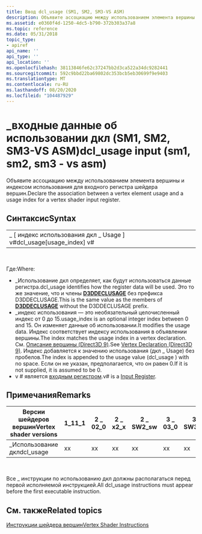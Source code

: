 ```yaml
---
title: Ввод dcl_usage (SM1, SM2, SM3-VS ASM)
description: Объявите ассоциацию между использованием элемента вершины и индексом использования для входного регистра шейдера вершин.
ms.assetid: e0360f4d-1250-4dc5-b790-372b303a37a8
ms.topic: reference
ms.date: 05/31/2018
topic_type:
- apiref
api_name: ''
api_type: ''
api_location: ''
ms.openlocfilehash: 38113846fe62c37247bb2d3ca522a34dc9282441
ms.sourcegitcommit: 592c9bbd22ba69802dc353bcb5eb30699f9e9403
ms.translationtype: MT
ms.contentlocale: ru-RU
ms.lasthandoff: 08/20/2020
ms.locfileid: "104487929"
---
```

# <a name="dcl_usage-input-sm1-sm2-sm3---vs-asm"></a><span data-ttu-id="6ef46-103">\_входные данные об использовании дкл (SM1, SM2, SM3-VS ASM)</span><span class="sxs-lookup"><span data-stu-id="6ef46-103">dcl\_usage input (sm1, sm2, sm3 - vs asm)</span></span>

<span data-ttu-id="6ef46-104">Объявите ассоциацию между использованием элемента вершины и индексом использования для входного регистра шейдера вершин.</span><span class="sxs-lookup"><span data-stu-id="6ef46-104">Declare the association between a vertex element usage and a usage index for a vertex shader input register.</span></span>

## <a name="syntax"></a><span data-ttu-id="6ef46-105">Синтаксис</span><span class="sxs-lookup"><span data-stu-id="6ef46-105">Syntax</span></span>



|                                |
|--------------------------------|
| <span data-ttu-id="6ef46-106">\_ \[ индекс использования дкл \_ Usage \] v\#</span><span class="sxs-lookup"><span data-stu-id="6ef46-106">dcl\_usage\[usage\_index\] v\#</span></span> |



 

<span data-ttu-id="6ef46-107">Где:</span><span class="sxs-lookup"><span data-stu-id="6ef46-107">Where:</span></span>

-   <span data-ttu-id="6ef46-108">\_Использование дкл определяет, как будут использоваться данные регистра.</span><span class="sxs-lookup"><span data-stu-id="6ef46-108">dcl\_usage identifies how the register data will be used.</span></span> <span data-ttu-id="6ef46-109">Это то же значение, что и члены [**D3DDECLUSAGE**](/windows/desktop/direct3d9/d3ddeclusage) без префикса D3DDECLUSAGE.</span><span class="sxs-lookup"><span data-stu-id="6ef46-109">This is the same value as the members of [**D3DDECLUSAGE**](/windows/desktop/direct3d9/d3ddeclusage) without the D3DDECLUSAGE prefix.</span></span>
-   <span data-ttu-id="6ef46-110">\_индекс использования — это необязательный целочисленный индекс от 0 до 15.</span><span class="sxs-lookup"><span data-stu-id="6ef46-110">usage\_index is an optional integer index between 0 and 15.</span></span> <span data-ttu-id="6ef46-111">Он изменяет данные об использовании.</span><span class="sxs-lookup"><span data-stu-id="6ef46-111">It modifies the usage data.</span></span> <span data-ttu-id="6ef46-112">Индекс соответствует индексу использования в объявлении вершины.</span><span class="sxs-lookup"><span data-stu-id="6ef46-112">The index matches the usage index in a vertex declaration.</span></span> <span data-ttu-id="6ef46-113">См. [Описание вершины (Direct3D 9)](/windows/desktop/direct3d9/vertex-declaration).</span><span class="sxs-lookup"><span data-stu-id="6ef46-113">See [Vertex Declaration (Direct3D 9)](/windows/desktop/direct3d9/vertex-declaration).</span></span> <span data-ttu-id="6ef46-114">Индекс добавляется к значению использования (дкл \_ Usage) без пробелов.</span><span class="sxs-lookup"><span data-stu-id="6ef46-114">The index is appended to the usage value (dcl\_usage ) with no space.</span></span> <span data-ttu-id="6ef46-115">Если он не указан, предполагается, что он равен 0.</span><span class="sxs-lookup"><span data-stu-id="6ef46-115">If it is not supplied, it is assumed to be 0.</span></span>
-   <span data-ttu-id="6ef46-116">v \# является [входным регистром](dx9-graphics-reference-asm-vs-registers-input.md).</span><span class="sxs-lookup"><span data-stu-id="6ef46-116">v\# is a [Input Register](dx9-graphics-reference-asm-vs-registers-input.md).</span></span>

## <a name="remarks"></a><span data-ttu-id="6ef46-117">Примечания</span><span class="sxs-lookup"><span data-stu-id="6ef46-117">Remarks</span></span>



| <span data-ttu-id="6ef46-118">Версии шейдеров вершин</span><span class="sxs-lookup"><span data-stu-id="6ef46-118">Vertex shader versions</span></span> | <span data-ttu-id="6ef46-119">1\_1</span><span class="sxs-lookup"><span data-stu-id="6ef46-119">1\_1</span></span> | <span data-ttu-id="6ef46-120">2 \_ 0</span><span class="sxs-lookup"><span data-stu-id="6ef46-120">2\_0</span></span> | <span data-ttu-id="6ef46-121">2 \_ x</span><span class="sxs-lookup"><span data-stu-id="6ef46-121">2\_x</span></span> | <span data-ttu-id="6ef46-122">2 \_ SW</span><span class="sxs-lookup"><span data-stu-id="6ef46-122">2\_sw</span></span> | <span data-ttu-id="6ef46-123">3 \_ 0</span><span class="sxs-lookup"><span data-stu-id="6ef46-123">3\_0</span></span> | <span data-ttu-id="6ef46-124">3 \_ SW</span><span class="sxs-lookup"><span data-stu-id="6ef46-124">3\_sw</span></span> |
|------------------------|------|------|------|-------|------|-------|
| <span data-ttu-id="6ef46-125">\_Использование дкл</span><span class="sxs-lookup"><span data-stu-id="6ef46-125">dcl\_usage</span></span>             | <span data-ttu-id="6ef46-126">x</span><span class="sxs-lookup"><span data-stu-id="6ef46-126">x</span></span>    | <span data-ttu-id="6ef46-127">x</span><span class="sxs-lookup"><span data-stu-id="6ef46-127">x</span></span>    | <span data-ttu-id="6ef46-128">x</span><span class="sxs-lookup"><span data-stu-id="6ef46-128">x</span></span>    | <span data-ttu-id="6ef46-129">x</span><span class="sxs-lookup"><span data-stu-id="6ef46-129">x</span></span>     | <span data-ttu-id="6ef46-130">x</span><span class="sxs-lookup"><span data-stu-id="6ef46-130">x</span></span>    | <span data-ttu-id="6ef46-131">x</span><span class="sxs-lookup"><span data-stu-id="6ef46-131">x</span></span>     |



 

<span data-ttu-id="6ef46-132">Все \_ инструкции по использованию дкл должны располагаться перед первой исполняемой инструкцией.</span><span class="sxs-lookup"><span data-stu-id="6ef46-132">All dcl\_usage instructions must appear before the first executable instruction.</span></span>

## <a name="related-topics"></a><span data-ttu-id="6ef46-133">См. также</span><span class="sxs-lookup"><span data-stu-id="6ef46-133">Related topics</span></span>

<dl> <dt>

[<span data-ttu-id="6ef46-134">Инструкции шейдера вершин</span><span class="sxs-lookup"><span data-stu-id="6ef46-134">Vertex Shader Instructions</span></span>](dx9-graphics-reference-asm-vs-instructions.md)
</dt> </dl>

 

 